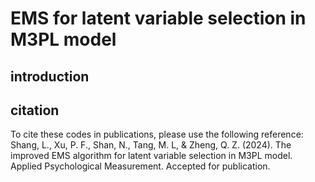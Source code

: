 # EMS for latent variable selection in M3PL model
## introduction



## citation
To cite these codes in publications, please use the following reference:
Shang, L., Xu, P. F., Shan, N., Tang, M. L, & Zheng, Q. Z. (2024). The improved EMS algorithm for latent variable selection in M3PL model. Applied Psychological Measurement. Accepted for publication.
